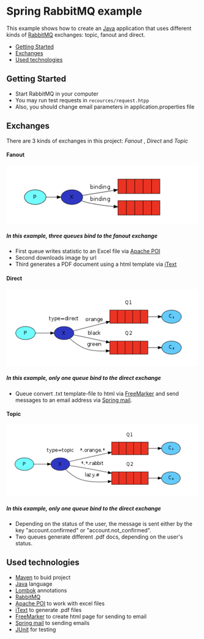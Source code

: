 # Spring RabbitMQ example

This example shows how to create an [Java](https://www.oracle.com/ru/java/technologies/) application 
that uses different kinds of [RabbitMQ](https://www.rabbitmq.com/) exchanges: topic, fanout and direct.

* [Getting Started](#getting-started)
* [Exchanges](#exchanges)
* [Used technologies](#used-technologies)

## Getting Started

* Start RabbitMQ in your computer
* You may run test requests in `recources/request.htpp`
* Also, you should change email parameters in application.properties file

## Exchanges
There are 3 kinds of exchanges in this project: *Fanout* , *Direct* and *Topic*

#### Fanout
![fanout-exchange](images/fanout.png)
 ##### In this example, three queues bind to the fanout exchange
 * First queue writes statistic to an Excel file via [Apache POI](https://poi.apache.org/)
 * Second downloads image by url
 * Third generates a PDF document using a html template via [iText](https://itextpdf.com/ru/products/itext-7/itext-7-core)
 
#### Direct
![direct-exchange](images/direct.png)
##### In this example, only one queue bind to the direct exchange
 * Queue convert .txt template-file to html via [FreeMarker](https://freemarker.apache.org/) 
 and send messages to an email address via [Spring mail](https://docs.spring.io/spring-framework/docs/3.0.x/spring-framework-reference/html/mail.html).

#### Topic
![topic-exchange](images/topic.png)
##### In this example, only one queue bind to the direct exchange
 * Depending on the status of the user, the message is sent either by the key "account.confirmed" or "account.not_confirmed".
 * Two queues generate different .pdf docs, depending on the user's status.

## Used technologies

* [Maven](https://maven.apache.org/) to buid project
* [Java](https://www.oracle.com/ru/java/technologies/) language
* [Lombok](https://projectlombok.org/) annotations
* [RabbitMQ](https://www.rabbitmq.com/)
* [Apache POI](https://poi.apache.org/) to work with excel files
* [iText](https://itextpdf.com/ru/products/itext-7/itext-7-core) to generate .pdf files
* [FreeMarker](https://freemarker.apache.org/) to create html page for sending to email
* [Spring mail](https://docs.spring.io/spring-framework/docs/3.0.x/spring-framework-reference/html/mail.html) to sending emails
* [JUnit](https://junit.org/junit4/) for testing
